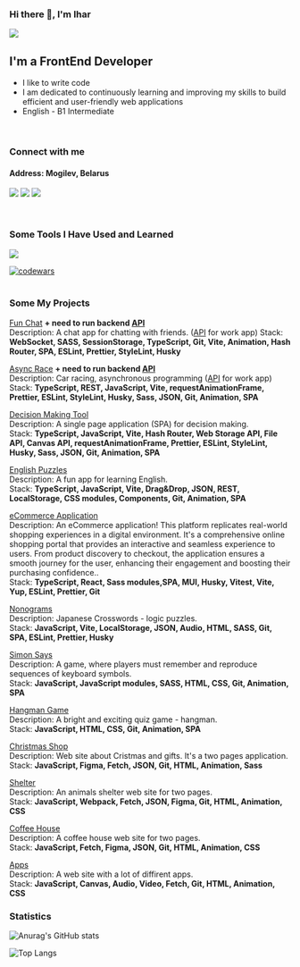 ### Hi there 👋, I'm Ihar

![](https://komarev.com/ghpvc/?username=Ihar-Batura)

## I'm a FrontEnd Developer
* I like to write code
* I am dedicated to continuously learning and improving my skills to build efficient and user-friendly web applications
* English - B1 Intermediate
 <br />

###  Connect with me
#### Address: Mogilev, Belarus

<p>
<a href="mailto:a17331582@gmail.com"><img src="https://skillicons.dev/icons?i=gmail" /></a>
<a href="https://discordapp.com/users/925457041785512027/" ><img src="https://skillicons.dev/icons?i=discord" /></a>
<a href="https://linkedin.com/in/ihar-batura-9840a2325" ><img src="https://skillicons.dev/icons?i=linkedin" /></a>
</p>
<br />

### Some Tools I Have Used and Learned
<p>
    <img src="https://skillicons.dev/icons?i=figma,vscode,git,html,css,sass,js,ts,webpack,vite,nodejs,postman,react,vitest,babel" />
</p>

[![codewars](https://www.codewars.com/users/Ihar_blr/badges/large)](https://www.codewars.com/users/Ihar_blr)   
<br />


### Some My Projects  

[Fun Chat](https://ihar-batura.github.io/Fun-Chat/dist/) **+ need to run backend [API](https://github.com/Ihar-Batura/fun-chat-server)**  
Description: A chat app for chatting with friends. ([API](https://github.com/Ihar-Batura/fun-chat-server) for work app) 
Stack: **WebSocket, SASS, SessionStorage, TypeScript, Git, Vite, Animation, Hash Router, SPA, ESLint, Prettier, StyleLint, Husky** 

[Async Race](https://ihar-batura.github.io/Async-Race-2025/dist/)  **+ need to run backend [API](https://github.com/Ihar-Batura/async-race-api)**  
Description: Car racing, asynchronous programming ([API](https://github.com/Ihar-Batura/async-race-api) for work app)  
Stack: **TypeScript, REST, JavaScript, Vite, requestAnimationFrame, Prettier, ESLint, StyleLint, Husky, Sass, JSON, Git, Animation, SPA**  

[Decision Making Tool](https://ihar-batura.github.io/Decision-Making-Tool/decision-making-tool/)   
Description: A single page application (SPA) for decision making.  
Stack: **TypeScript, JavaScript, Vite, Hash Router, Web Storage API, File API, Canvas API, requestAnimationFrame, Prettier, ESLint, StyleLint, Husky, Sass, JSON, Git, Animation, SPA**  

[English Puzzles](https://ihar-batura.github.io/English-Puzzle/dist/)   
Description: A fun app for learning English.  
Stack: **TypeScript, JavaScript, Vite, Drag&Drop, JSON, REST, LocalStorage, CSS modules, Components, Git, Animation, SPA**  

[eCommerce Application](https://dyson-ecommerce.netlify.app/)  
Description: An eCommerce application! This platform replicates real-world shopping experiences in a digital environment. It's a comprehensive online shopping portal that provides an interactive and seamless experience to users. From product discovery to checkout, the application ensures a smooth journey for the user, enhancing their engagement and boosting their purchasing confidence..  
Stack: **TypeScript, React, Sass modules,SPA, MUI, Husky, Vitest, Vite, Yup, ESLint, Prettier, Git**  

[Nonograms](https://ihar-batura.github.io/Nonograms-2025/dist/)  
Description: Japanese Crosswords - logic puzzles.  
Stack: **JavaScript, Vite, LocalStorage, JSON, Audio, HTML, SASS, Git, SPA, ESLint, Prettier, Husky**  

[Simon Says](https://ihar-batura.github.io/Simon-Says/src/)  
Description: A game, where players must remember and reproduce sequences of keyboard symbols.  
Stack: **JavaScript, JavaScript modules, SASS, HTML, CSS, Git, Animation, SPA**  
  
[Hangman Game](https://ihar-batura.github.io/Hangman/hangman/)  
Description: A bright and exciting quiz game - hangman.  
Stack: **JavaScript, HTML, CSS, Git, Animation, SPA**  

[Christmas Shop](https://ihar-batura.github.io/Christmas-shop/src/)  
Description: Web site about Cristmas and gifts. It's a two pages application.  
Stack: **JavaScript, Figma, Fetch, JSON, Git, HTML, Animation, Sass**  

[Shelter](https://ihar-batura.github.io/Animal-Shelter/shelter/src/)  
Description: An animals shelter web site for two pages.   
Stack: **JavaScript, Webpack, Fetch, JSON, Figma, Git, HTML, Animation, CSS**  

[Coffee House](https://ihar-batura.github.io/Coffee-House/coffee-house/)  
Description: A coffee house web site for two pages.   
Stack: **JavaScript, Fetch, Figma, JSON, Git, HTML, Animation, CSS**  

[Apps](https://ihar-batura.github.io/Apps/src/)  
Description: A web site with a lot of diffirent apps.  
Stack: **JavaScript, Canvas, Audio, Video, Fetch, Git, HTML, Animation, CSS**  
     
### Statistics
![Anurag's GitHub stats](https://github-readme-stats.vercel.app/api?username=Ihar-Batura&theme=default&show_icons=true)

![Top Langs](https://github-readme-stats.vercel.app/api/top-langs/?username=Ihar-Batura&layout=compact)






